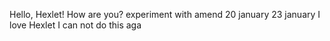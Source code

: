 Hello, Hexlet! How are you?
experiment with amend
20 january
23 january
I love Hexlet
I can not do this
aga
